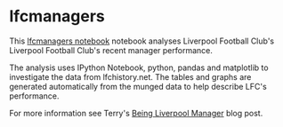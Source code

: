 # lfcmanagers
This [lfcmanagers notebook](http://nbviewer.ipython.org/github/terrydolan/lfcmanagers/blob/master/lfcmanagers.ipynb) notebook analyses Liverpool Football Club's Liverpool Football Club's recent manager performance.

The analysis uses IPython Notebook, python, pandas and matplotlib to investigate the data from lfchistory.net. The tables and graphs are generated automatically from the munged data to help describe LFC's performance.

For more information see Terry's [Being Liverpool Manager](http://www.lfcsorted.com/2015/10/being-liverpool-manager.html) blog post.
